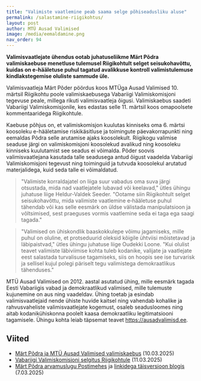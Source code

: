 ```yaml
---
title: "Valimiste vaatlemine peab saama selge põhiseadusliku aluse"
permalink: /salastamine-riigikohtus/
layout: post
author: MTÜ Ausad Valimised
image: /media/eemaldamine.png
nav_order: 94
---
```


__Valimisvaatlejate ühendus ootab juhatuseliikme Märt Põdra valimiskaebuse menetluse tulemusel Riigikohtult selget seisukohavõttu, kuidas on e‑hääletuse puhul tagatud avalikkuse kontroll valimistulemuse kindlakstegemise oluliste sammude üle.__

Valimisvaatleja Märt Põder pöördus koos MTÜga Ausad Valimised 10. märtsil Riigikohtu poole valimiskaebusega Vabariigi Valimiskomisjoni tegevuse peale, millega rikuti valimisvaatleja õigusi. Valimiskaebus saadeti Vabariigi Valimiskomisjonile, kes edastas selle 11. märtsil koos omapoolsete kommentaaridega Riigikohtule.

Kaebuse põhjus on, et valimiskomisjon kuulutas kinniseks oma 6. märtsi koosoleku e-hääletamise riskikäsitluse ja toimingute päevakorrapunkti ning eemaldas Põdra selle arutamise ajaks koosolekult. Riigikogu valimise seaduse järgi on valimiskomisjoni koosolekud avalikud ning koosoleku kinniseks kuulutamist see seadus ei võimalda. Põder soovis valimisvaatlejana kasutada talle seadusega antud õigust vaadelda Vabariigi Valimiskomisjoni tegevust ning toiminguid ja tutvuda koosolekul arutatud materjalidega, kuid seda talle ei võimaldatud.

> "Valimiste korraldajatel on liiga suur vabadus oma suva järgi otsustada, mida nad vaatlejatele lubavad või keelavad," ütles ühingu juhatuse liige Heldur-Valdek Seeder. "Ootame siin Riigikohtult selget seisukohavõttu, mida valimiste vaatlemine e‑hääletuse puhul tähendab või kas selle eesmärk on üldse välistada manipulatsioon ja võltsimised, sest praeguses vormis vaatlemine seda ei taga ega saagi tagada."

> "Valimised on ühiskondlik baaskokkulepe võimu jagamiseks, mille puhul on oluline, et protseduurid oleksid kõigile ühtviisi mõistetavad ja läbipaistvad," ütles ühingu juhatuse liige Oudekki Loone. "Kui olulist teavet valimiste läbiviimise kohta tuleb kodanike, valijate ja vaatlejate eest salastada turvalisuse tagamiseks, siis on hoopis see ise turvarisk ja sellisel kujul polegi päriselt tegu valimistega demokraatlikus tähenduses."

MTÜ Ausad Valimised on 2012. aastal asutatud ühing, mille eesmärk tagada Eesti Vabariigis vabad ja demokraatlikud valimised, mille tulemuste kujunemine on aus ning vaadeldav. Ühing toetab ja esindab valimisvaatlejaid nende ühiste huvide kaitsel ning vahendab kohalike ja rahvusvaheliste valimisvaatlejate kogemust, osaleb seadusloomes ning aitab kodanikühiskonna poolelt kaasa demokraatliku legitimatsiooni tagamisele. Ühingu kohta leiab täpsemat teavet https://ausadvalimisd.ee.

## Viited

* [Märt Põdra ja MTÜ Ausad Valimised valimiskaebus](https://p6drad-teel.net/~p6der/kaebus4/kaebus_riigikohus_10_03_2025.pdf) (10.03.2025)
* [Vabariigi Valimiskomisjoni selgitus Riigikohtule](https://p6drad-teel.net/~p6der/kaebus4/kaebuse_edastamine_valimiskomisjon_11_03_2025.pdf) (11.03.2025)
* [Märt Põdra arvamuslugu Postimehes](https://arvamus.postimees.ee/8206165/mart-poder-topeltpohjaga-valimiskasti-saladus) ja [linkidega täisversioon blogis](https://gafgaf.infoaed.ee/posts/topeltp6hjaga-valimiskast/) (7.03.2025)
